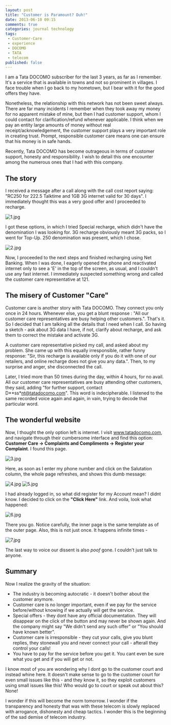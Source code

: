 ```yaml
---
layout: post
title: "Customer is Paramount? Duh!"
date: 2013-06-10 09:15
comments: true
categories: journal technology
tags: 
 - Customer-Care
 - experience 
 - DOCOMO 
 - TATA 
 - telecom
published: false
---
```


I am a Tata DOCOMO subscriber for the last 3 years, as far as I remember. It's a
service that is available in towns and not so prominent in villages. I face
trouble when I go back to my hometown, but I bear with it for the good offers
they have.

Nonetheless, the relationship with this network has not been sweet always. There
are far many incidents I remember when they took away my money for no apparent
mistake of mine, but then I had customer support, whom I could contact for
clarification/refund whenever applicable. I think when we pay an entity large
amounts of money without real receipt/acknowledgement, the customer support
plays a very important role in creating trust. Prompt, responsible customer care
means one can ensure that his money is in safe hands.

Recently, Tata DOCOMO has become outrageous in terms of customer support,
honesty and responsibility. I wish to detail this one encounter among the
numerous ones that I had with this company.
<!-- more -->
## The story
I received a message after a call along with the call cost report saying:
"RC250 for 222.5 Talktime and 1GB 3G internet valid for 30 days". I immediately
thought this was a very good offer and I proceeded to recharge. 

![1.jpg](/images/1.jpg)

I got these options, in which I tried Special recharge, which didn't have the
denomination I was looking for. 3G recharge obviously meant 3G packs, so I went
for Top-Up. 250 denomination was present, which I chose.

![2.jpg](/images/2.jpg)

Now, I proceeded to the next steps and finished recharging using Net Banking.
When I was done, I eagerly opened the phone and reactivated internet only to see
a 'E' in the top of the screen, as usual, and I couldn't use any fast internet.
I immediately suspected something wrong and called the customer care
representative at 121.

## The misery of Customer "Care"
Customer care is another story with Tata DOCOMO. They connect you only once in
24 hours. Whenever else, you get a blunt response : "All our customer care
representatives are busy helping other customers.". That's it. So I decided that
I am talking all the details that I need when I call. So having a sketch - ask
about 3G data I have, if not, clarify about recharge, and ask them to correct
the mistake and activate 3G.

A customer care representative picked my call, and asked about my problem. She
came up with this equally irresponsible, rather funny response:
"Sir, this recharge is available only if you do it with one of our retailers,
and online recharge does not give you any data.". Then, to my surprise and
anger, she disconnected the call.

Later, I tried more than 50 times during the day, within 4 hours, for no avail.
All our customer care representatives are busy attending other customers, they
said, adding "for further support, contact D**ss*nt@tatadocomo.com". This word
is indecipherable. I listened to the same recorded voice again and again, in
vain, trying to decode that particular word.

## The wonderful website
Now, I thought the only option left is internet. I visit www.tatadocomo.com, and
navigate through their cumbersome interface and find this option: __Customer Care
-> Complaints and Compliments -> Register your Complaint__. I found this
page. 

![3.jpg](/images/3.jpg)

Here, as soon as I enter my phone number and click on the Salutation column, the
whole page refreshes, and shows this dumb message:

![4.jpg](/images/4.jpg)
![5.jpg](/images/5.jpg)

I had already logged in, so what did register for my Account mean? I didnt know.
I decided to click on the __"Click Here"__ link. And voila, look what happened: 

![6.jpg](/images/6.jpg)

There you go. Notice carefully, the inner page is the same template as of the outer page.
Also, this is not just once. It happens infinite times - 

![7.jpg](/images/7.jpg)

The last way to voice our dissent is also *poof* gone. I couldn't just talk to
anyone.

## Summary

Now I realize the gravity of the situation:

* The industry is becoming autocratic - it doesn't bother about the customer
  anymore.
* Customer care is no longer important, even if we pay for the service
  before/without knowing if we actually will get the service.
* Special offers - they dont have any official documentation. They will
  disappear on the click of the button and may never be shown again. And the
  company might say "We didn't send any such offer" or "You should have known
  better".
* Customer care is irresponsible - they cut your calls, give you blunt replies,
  they stonewall you and never connect your call - afterall they control your
  calls!
* You have to pay for the service before you get it. You cant even be sure what
  you get and if you will get or not.

I know most of you are wondering why I dont go to the customer court and instead
whine here. It doesn't make sense to go to the customer court for even small
issues like this - and they know it, so they exploit customers using small
issues like this! Who would go to court or speak out about this? None!

I wonder if this will become the norm tomorrow. I wonder if the transparency and
honesty that was with these telecom is slowly replaced with arrogance,
dishonesty and cheap tactics. I wonder this is the beginning of
the sad demise of telecom industry.
